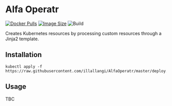 # Alfa Operatr
[![Docker Pulls](https://img.shields.io/docker/pulls/illallangi/alfawtch.svg)](https://hub.docker.com/r/illallangi/alfaoperatr)
[![Image Size](https://images.microbadger.com/badges/image/illallangi/alfaoperatr.svg)](https://microbadger.com/images/illallangi/alfaoperatr)
![Build](https://github.com/illallangi/AlfaOperatr/workflows/Build/badge.svg)

Creates Kubernetes resources by processing custom resources through a Jinja2 template.

## Installation

    kubectl apply -f https://raw.githubusercontent.com/illallangi/AlfaOperatr/master/deploy.yaml

## Usage

TBC

